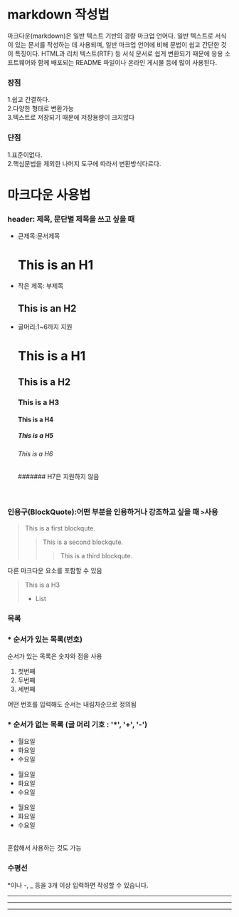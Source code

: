 # markdown 작성법
마크다운(markdown)은 일반 텍스트 기반의 경량 마크업 언어다. 일반 텍스트로 서식이 있는 문서를 작성하는 데 사용되며, 일반 마크업 언어에 비해 문법이 쉽고 간단한 것이 특징이다. HTML과 리치 텍스트(RTF) 등 서식 문서로 쉽게 변환되기 때문에 응용 소프트웨어와 함께 배포되는 README 파일이나 온라인 게시물 등에 많이 사용된다.
### 장점
1.쉽고 간결하다.<br>
2.다양한 형태로 변환가능<br>
3.텍스트로 저장되기 때문에 저장용량이 크지않다<br>
### 단점
1.표준이없다.<br>
2.핵심문법을 제외한 나머지 도구에 따라서 변환방식다르다.

# 마크다운 사용법
### header: 제목, 문단별 제목을 쓰고 싶을 때
* 큰제목:문서제목<br>
  # This is an H1 <br>
* 작은 제목: 부제목
  ## This is an H2<br>
* 글머리:1~6까지 지원
  # This is a H1
  ## This is a H2
  ### This is a H3
  #### This is a H4
  ##### This is a H5
  ###### This is a H6
  ####### H7은 지원하지 않음<br><br><br>
### 인용구(BlockQuote):어떤 부분을 인용하거나 강조하고 싶을 때 `>`사용 <br>
> This is a first blockqute.
>	> This is a second blockqute.
>	>	> This is a third blockqute. 

다른 마크다운 요소를 포함할 수 있음<br>
> This is a H3
>  * List

### 목록
### * 순서가 있는 목록(번호)
순서가 있는 목록은 숫자와 점을 사용

1. 첫번째
2. 두번째
3. 세번째

어떤 번호를 입력해도 순서는 내림차순으로 정의됨

### * 순서가 없는 목록 (글 머리 기호 : '*', '+', '-')
* 월요일
* 화요일
* 수요일



+ 월요일
+ 화요일
+ 수요일


- 월요일
- 화요일
- 수요일

<br>
혼합해서 사용하는 것도 가능

### 수평선
*이나 -, _ 등을 3개 이상 입력하면 작성할 수 있습니다.

***
---
___

